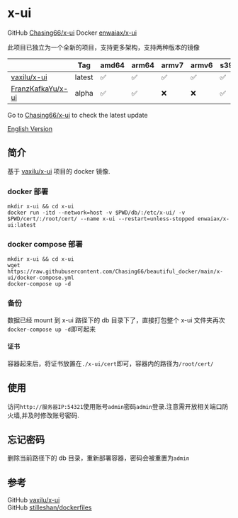 # x-ui

GitHub [Chasing66/x-ui](https://github.com/Chasing66/x-ui)
Docker [enwaiax/x-ui](https://hub.docker.com/r/enwaiax/x-ui)

此项目已独立为一个全新的项目，支持更多架构，支持两种版本的镜像

|                                                           | Tag    | amd64 | arm64 | armv7 | armv6 | s390x |
| --------------------------------------------------------- | ------ | ----- | ----- | ----- | ----- | ----- |
| [vaxilu/x-ui](https://github.com/vaxilu/x-ui)             | latest | ✅    | ✅    | ✅    | ✅    | ✅    |
| [FranzKafkaYu/x-ui](https://github.com/FranzKafkaYu/x-ui) | alpha  | ✅    | ✅    | ❌    | ❌    | ✅    |

Go to [Chasing66/x-ui](https://github.com/Chasing66/x-ui) to check the latest update

[English Version](docs/README_en.md)

## 简介

基于 [vaxilu/x-ui](https://github.com/vaxilu/x-ui) 项目的 docker 镜像.

### docker 部署

```shell
mkdir x-ui && cd x-ui
docker run -itd --network=host -v $PWD/db/:/etc/x-ui/ -v $PWD/cert/:/root/cert/ --name x-ui --restart=unless-stopped enwaiax/x-ui:latest
```

### docker compose 部署

```shell
mkdir x-ui && cd x-ui
wget https://raw.githubusercontent.com/Chasing66/beautiful_docker/main/x-ui/docker-compose.yml
docker-compose up -d
```

### 备份

数据已经 mount 到 x-ui 路径下的 db 目录下了，直接打包整个 x-ui 文件夹再次`docker-compose up -d`即可起来

#### 证书

容器起来后，将证书放置在`./x-ui/cert`即可，容器内的路径为`/root/cert/`

## 使用

访问`http://服务器IP:54321`使用账号`admin`密码`admin`登录.注意需开放相关端口防火墙,并及时修改账号密码.

## 忘记密码

删除当前路径下的 db 目录，重新部署容器，密码会被重置为`admin`

## 参考

GitHub [vaxilu/x-ui](https://github.com/vaxilu/x-ui)  
GitHub [stilleshan/dockerfiles](https://github.com/stilleshan/dockerfiles)
